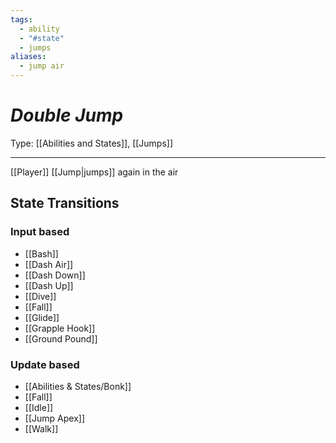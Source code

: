 ```yaml
---
tags:
  - ability
  - "#state"
  - jumps
aliases:
  - jump air
---
```

# _Double Jump_

Type: [[Abilities and States]], [[Jumps]]

----


[[Player]] [[Jump|jumps]] again in the air


## State Transitions

### Input based

* [[Bash]]
* [[Dash Air]]
* [[Dash Down]]
* [[Dash Up]]
* [[Dive]]
* [[Fall]]
* [[Glide]]
* [[Grapple Hook]]
* [[Ground Pound]]


### Update based

* [[Abilities & States/Bonk]]
* [[Fall]]
* [[Idle]]
* [[Jump Apex]]
* [[Walk]]